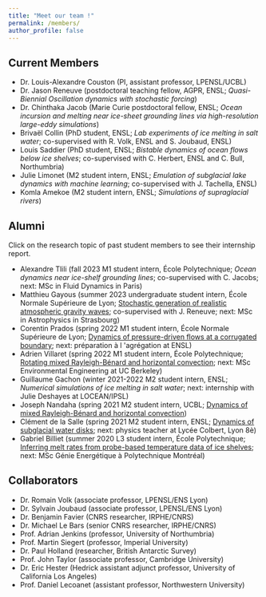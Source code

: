 ```yaml
---
title: "Meet our team !"
permalink: /members/
author_profile: false
---
```


Current Members
------
* Dr. Louis-Alexandre Couston (PI, assistant professor, LPENSL/UCBL)
* Dr. Jason Reneuve (postdoctoral teaching fellow, AGPR, ENSL; *Quasi-Biennial Oscillation dynamics with stochastic forcing*)
* Dr. Chinthaka Jacob (Marie Curie postdoctoral fellow, ENSL; *Ocean incursion and melting near ice-sheet grounding lines via high-resolution large-eddy simulations*)
* Brivaël Collin (PhD student, ENSL; *Lab experiments of ice melting in salt water*; co-supervised with R. Volk, ENSL and S. Joubaud, ENSL)
* Louis Saddier (PhD student, ENSL; *Bistable dynamics of ocean flows below ice shelves*; co-supervised with C. Herbert, ENSL and C. Bull, Northumbria)
* Julie Limonet (M2 student intern, ENSL; *Emulation of subglacial lake dynamics with machine learning*; co-supervised with J. Tachella, ENSL)
* Komla Amekoe (M2 student intern, ENSL; *Simulations of supraglacial rivers*)

Alumni 
------
Click on the research topic of past student members to see their internship report.  
* Alexandre Tlili (fall 2023 M1 student intern, École Polytechnique; *Ocean dynamics near ice-shelf grounding lines*; co-supervised with C. Jacobs; next: MSc in Fluid Dynamics in Paris)
* Matthieu Gayous (summer 2023 undergraduate student intern, École Normale Supérieure de Lyon; [Stochastic generation of realistic atmospheric gravity waves](files/M1SDM_STAGE_Gayous_Matthieu.pdf); co-supervised with J. Reneuve; next: MSc in Astrophysics in Strasbourg)
* Corentin Prados (spring 2022 M1 student intern, École Normale Supérieure de Lyon; [Dynamics of pressure-driven flows at a corrugated boundary](/files/M1SDM_STAGE_Prados_Corentin.pdf); next: préparation à l 'agrégation at ENSL)
* Adrien Villaret (spring 2022 M1 student intern, École Polytechnique; [Rotating mixed Rayleigh-Bénard and horizontal convection](/files/M13A_STAGE_Villaret_Adrien_compressed.pdf); next: MSc Environmental Engineering at UC Berkeley)
* Guillaume Gachon (winter 2021-2022 M2 student intern, ENSL; *Numerical simulations of ice melting in salt water*; next: internship with Julie Deshayes at LOCEAN/IPSL)
* Joseph Nandaha (spring 2021 M2 student intern, UCBL; [Dynamics of mixed Rayleigh-Bénard and horizontal convection](/files/M2SOAC_STAGE_Nandaha_Joseph.pdf))
* Clément de la Salle (spring 2021 M2 student intern, ENSL; [Dynamics of subglacial water disks](/files/M2SDM_STAGE_Clement_de_la_Salle.pdf); next: physics teacher at Lycée Colbert, Lyon 8è)
* Gabriel Billiet (summer 2020 L3 student intern, École Polytechnique; [Inferring melt rates from probe-based temperature data of ice shelves](/files/L3X_STAGE_Gabriel_Billiet.pdf); next: MSc Génie Energétique à Polytechnique Montréal)

Collaborators
------
* Dr. Romain Volk (associate professor, LPENSL/ENS Lyon)
* Dr. Sylvain Joubaud (associate professor, LPENSL/ENS Lyon)
* Dr. Benjamin Favier (CNRS researcher, IRPHE/CNRS)
* Dr. Michael Le Bars (senior CNRS researcher, IRPHE/CNRS)
* Prof. Adrian Jenkins (professor, University of Northumbria)
* Prof. Martin Siegert (professor, Imperial University)
* Dr. Paul Holland (researcher, British Antarctic Survey)
* Prof. John Taylor (associate professor, Cambridge University)
* Dr. Eric Hester (Hedrick assistant adjunct professor, University of California Los Angeles)
* Prof. Daniel Lecoanet (assistant professor, Northwestern University)

